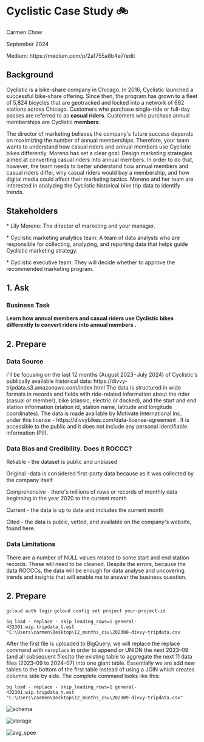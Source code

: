 # Cyclistic Case Study 🚲
<p>Carmen Chow</p> 
<p>September 2024</p>
Medium: https://medium.com/p/2a1755a8b4e7/edit

<h2>Background</h2>
<p>Cyclistic is a bike-share company in Chicago. In 2016, Cyclistic launched a successful bike-share offering. Since then, the program has grown to a fleet of 5,824 bicycles that are geotracked and locked into a network of 692 stations across Chicago. Customers who purchase single-ride or full-day passes are referred to as <b>casual riders</b>. Customers who purchase annual memberships are Cyclistic <b>members</b>. 
  
The director of marketing believes the company's future success depends on maximizing the number of annual memberships. Therefore, your team wants to understand how casual riders and annual members use Cyclistic bikes differently. Moreno has set a clear goal: Design marketing strategies aimed at converting casual riders into annual members. In order to do that, however, the team needs to better understand how annual members and casual riders differ, why casual riders would buy a membership, and how digital media could affect their marketing tactics. Moreno and her team are interested in analyzing the Cyclistic historical bike trip data to identify trends.

<h2>Stakeholders</h2>
<p>*  Lily Moreno: The director of marketing and your manager. </p>
<p>*  Cyclistic marketing analytics team: A team of data analysts who are responsible for
collecting, analyzing, and reporting data that helps guide Cyclistic marketing strategy.</p>
<p>*  Cyclistic executive team: They will decide whether to approve the recommended marketing program.</p>

<h2>1. Ask</h2>
<h3><b>Business Task</b></h3>
<b>Learn how annual members and casual riders use Cyclistic bikes differently to convert riders into annual members .</b>

<h2>2. Prepare</h2>

<h3><b>Data Source</b></h3>
I'll be focusing on the last 12 months (August 2023 - July 2024) of Cyclistic's publically available historical data: https://divvy-tripdata.s3.amazonaws.com/index.html  The data is structured in wide formats in records and fields with ride-related information about the rider (casual or member), bike (classic, electric or docked), and the start and end station information (station id, station name, latitude and longitude coordinates). The data is made available by Motivate International Inc. under this license - https://divvybikes.com/data-license-agreement . It is accessible to the public and it does not include any personal identifiable information (PII). 

<h3><b>Data Bias and Credibility. Does it ROCCC?</b></h3>
<p>Reliable - the dataset is public and unbiased
<p>Original -data is considered first-party data because as it was collected by the company itself
<p>Comprehensive - there's millions of rows or records of monthly data beginning in the year 2020 to the current month
<p>Current - the data is up to date and includes the current month
<p>Cited - the data is public, vetted, and available on the company's website, found here.

<h3><b>Data Limitations</b></h3>
There are a number of NULL values related to some start and end station records. These will need to be cleaned. Despite the errors, because the data ROCCCs, the data will be enough for data analyse and uncovering trends and insights that will enable me to answer the business question.

<h2>2. Prepare</h2>

```gcloud auth login```
```gcloud config set project your-project-id```

```bq load - replace - skip_leading_rows=1 general-432301:wip.tripdata_t.est "C:\Users\carmen\Desktop\12_months_csv\202308-divvy-tripdata.csv```

After the first file is uploaded to BigQuery, we will replace the replace command with `noreplace` in order to append or UNION the next 2023–09 (and all subsequent files)to the existing table to aggregate the next 11 data files (2023–09 to 2024–07) into one giant table. Essentially we are add new tables to the bottom of the first table instead of using a JOIN which creates columns side by side. The complete command looks like this:

``` bq load - replace - skip_leading_rows=1 general-432301:wip.tripdata_t.est "C:\Users\carmen\Desktop\12_months_csv\202309-divvy-tripdata.csv" ```





![schema](https://github.com/user-attachments/assets/806f756c-55b1-4160-8d0d-425fdd4bc78b)


![storage](https://github.com/user-attachments/assets/033f3527-bca0-4ed5-b3fc-0ac0f1cc5852)

![avg_spee](https://github.com/user-attachments/assets/479beb74-ad8d-4667-8bc4-3aeb8525e5e9)
